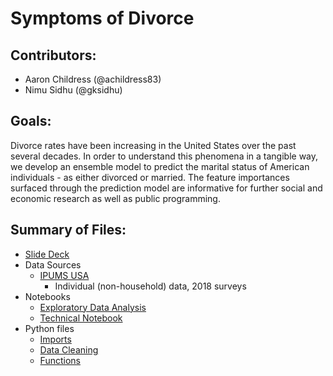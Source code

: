 # Symptoms of Divorce

## Contributors:
- Aaron Childress (@achildress83) 
- Nimu Sidhu (@gksidhu)

## Goals:
Divorce rates have been increasing in the United States over the past several decades. In order to understand this phenomena in a tangible way, we develop an ensemble model to predict the marital status of American individuals - as either divorced or married. The feature importances surfaced through the prediction model are informative for further social and economic research as well as public programming.

## Summary of Files: 
- [Slide Deck](https://github.com/gksidhu/Symptoms_of_Divorce/blob/master/presentation/Symptoms%20of%20Divorce.pdf)
- Data Sources
  - [IPUMS USA](https://usa.ipums.org/usa/)
    - Individual (non-household) data, 2018 surveys
- Notebooks
  - [Exploratory Data Analysis](https://github.com/gksidhu/Symptoms_of_Divorce/blob/master/notebooks/EDA.ipynb)
  - [Technical Notebook](https://github.com/gksidhu/Symptoms_of_Divorce/blob/master/notebooks/Modeling.ipynb)
- Python files 
  - [Imports](https://github.com/gksidhu/Symptoms_of_Divorce/blob/master/python_files/imports.py)
  - [Data Cleaning](https://github.com/gksidhu/Symptoms_of_Divorce/blob/master/python_files/data_cleaning.py)
  - [Functions](link)
